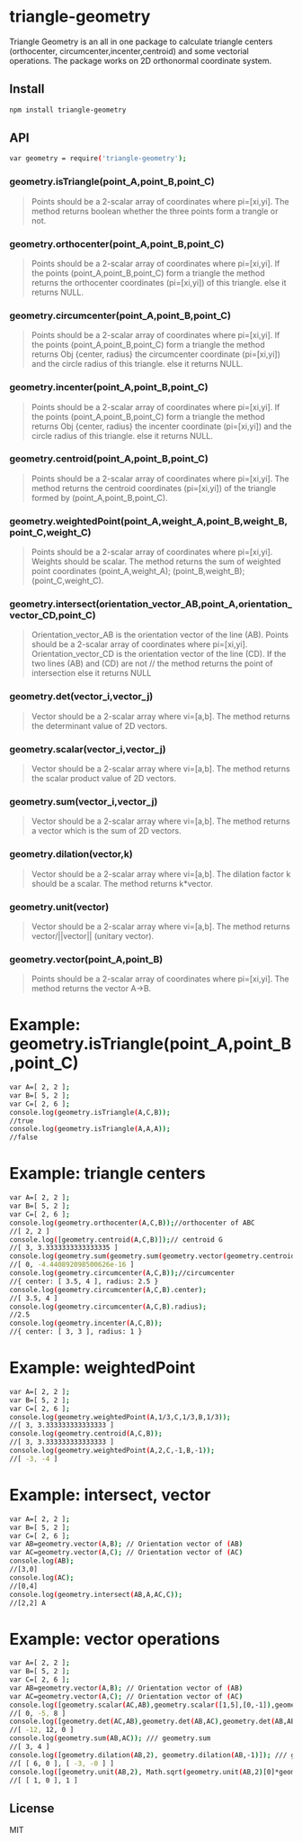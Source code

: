 # triangle-geometry
Triangle Geometry is an all in one package to calculate triangle centers (orthocenter, circumcenter,incenter,centroid) and some vectorial operations.
The package works on 2D orthonormal coordinate system. 

## Install
```sh
npm install triangle-geometry
```
## API
```sh
var geometry = require('triangle-geometry');
```
### geometry.isTriangle(point_A,point_B,point_C)

> Points should be a 2-scalar array of coordinates where pi=[xi,yi].
> The method returns boolean whether the three points form a trangle or not. 

### geometry.orthocenter(point_A,point_B,point_C)

> Points should be a 2-scalar array of coordinates where pi=[xi,yi].
> If the points (point_A,point_B,point_C) form a triangle the method returns the orthocenter coordinates (pi=[xi,yi]) of this triangle.
> else it returns NULL.

### geometry.circumcenter(point_A,point_B,point_C)

> Points should be a 2-scalar array of coordinates where pi=[xi,yi].
> If the points (point_A,point_B,point_C) form a triangle the method returns Obj {center, radius}
> the circumcenter coordinate (pi=[xi,yi]) and the circle radius of this triangle.
> else it returns NULL.

### geometry.incenter(point_A,point_B,point_C)

> Points should be a 2-scalar array of coordinates where pi=[xi,yi].
> If the points (point_A,point_B,point_C) form a triangle the method returns Obj {center, radius}
> the incenter coordinate (pi=[xi,yi]) and the circle radius of this triangle.
> else it returns NULL.

### geometry.centroid(point_A,point_B,point_C)

> Points should be a 2-scalar array of coordinates where pi=[xi,yi].
> The method returns the centroid coordinates (pi=[xi,yi]) of the triangle formed by (point_A,point_B,point_C).

### geometry.weightedPoint(point_A,weight_A,point_B,weight_B,point_C,weight_C)

> Points should be a 2-scalar array of coordinates where pi=[xi,yi].
> Weights should be scalar.
> The method returns the sum of weighted point coordinates (point_A,weight_A); (point_B,weight_B);(point_C,weight_C).

### geometry.intersect(orientation_vector_AB,point_A,orientation_vector_CD,point_C)
 
> Orientation_vector_AB is the orientation vector of the line (AB).
> Points should be a 2-scalar array of coordinates where pi=[xi,yi].
> Orientation_vector_CD is the orientation vector of the line (CD).
> If the two lines (AB) and (CD) are not // the method returns the point of intersection
> else it returns NULL

### geometry.det(vector_i,vector_j)

> Vector should be a 2-scalar array where vi=[a,b].
> The method returns the determinant value of 2D vectors.

### geometry.scalar(vector_i,vector_j)

> Vector should be a 2-scalar array where vi=[a,b].
> The method returns the scalar product value of 2D vectors.

### geometry.sum(vector_i,vector_j)

> Vector should be a 2-scalar array where vi=[a,b].
> The method returns a vector which is the sum of 2D vectors.

### geometry.dilation(vector,k)

> Vector should be a 2-scalar array where vi=[a,b].
> The dilation factor k should be a scalar.
> The method returns k*vector.

### geometry.unit(vector)

> Vector should be a 2-scalar array where vi=[a,b].
> The method returns vector/||vector|| (unitary vector).

### geometry.vector(point_A,point_B)

> Points should be a 2-scalar array of coordinates where pi=[xi,yi].
> The method returns the vector A->B.


# Example: geometry.isTriangle(point_A,point_B,point_C)

```sh
var A=[ 2, 2 ];
var B=[ 5, 2 ];
var C=[ 2, 6 ];
console.log(geometry.isTriangle(A,C,B));
//true
console.log(geometry.isTriangle(A,A,A));
//false
```
# Example: triangle centers
```sh
var A=[ 2, 2 ];
var B=[ 5, 2 ];
var C=[ 2, 6 ];
console.log(geometry.orthocenter(A,C,B));//orthocenter of ABC
//[ 2, 2 ]
console.log([geometry.centroid(A,C,B)]);// centroid G
//[ 3, 3.3333333333333335 ]
console.log(geometry.sum(geometry.sum(geometry.vector(geometry.centroid(A,C,B),A),geometry.vector(geometry.centroid(A,C,B),B)),geometry.vector(geometry.centroid(A,C,B),C))); //GA +GB +GC=0_
//[ 0, -4.440892098500626e-16 ]
console.log(geometry.circumcenter(A,C,B));//circumcenter
//{ center: [ 3.5, 4 ], radius: 2.5 }
console.log(geometry.circumcenter(A,C,B).center);
//[ 3.5, 4 ]
console.log(geometry.circumcenter(A,C,B).radius);
//2.5
console.log(geometry.incenter(A,C,B));
//{ center: [ 3, 3 ], radius: 1 }
```
# Example: weightedPoint
```sh
var A=[ 2, 2 ];
var B=[ 5, 2 ];
var C=[ 2, 6 ];
console.log(geometry.weightedPoint(A,1/3,C,1/3,B,1/3));
//[ 3, 3.333333333333333 ]
console.log(geometry.centroid(A,C,B));
//[ 3, 3.333333333333333 ]
console.log(geometry.weightedPoint(A,2,C,-1,B,-1));
//[ -3, -4 ]
```
# Example: intersect, vector
```sh
var A=[ 2, 2 ];
var B=[ 5, 2 ];
var C=[ 2, 6 ];
var AB=geometry.vector(A,B); // Orientation vector of (AB)
var AC=geometry.vector(A,C); // Orientation vector of (AC)
console.log(AB);
//[3,0]
console.log(AC);
//[0,4]
console.log(geometry.intersect(AB,A,AC,C));
//[2,2] A
```
# Example: vector operations
```sh
var A=[ 2, 2 ];
var B=[ 5, 2 ];
var C=[ 2, 6 ];
var AB=geometry.vector(A,B); // Orientation vector of (AB)
var AC=geometry.vector(A,C); // Orientation vector of (AC)
console.log([geometry.scalar(AC,AB),geometry.scalar([1,5],[0,-1]),geometry.scalar([2,2],[2,2])]); /// geometry.scalar
//[ 0, -5, 8 ]  
console.log([geometry.det(AC,AB),geometry.det(AB,AC),geometry.det(AB,AB)]); /// geometry.det
//[ -12, 12, 0 ]
console.log(geometry.sum(AB,AC)); /// geometry.sum
//[ 3, 4 ]
console.log([geometry.dilation(AB,2), geometry.dilation(AB,-1)]); /// geometry.dilation
//[ [ 6, 0 ], [ -3, -0 ] ]
console.log([geometry.unit(AB,2), Math.sqrt(geometry.unit(AB,2)[0]*geometry.unit(AB,2)[0]+geometry.unit(AB,2)[1]*geometry.unit(AB,2)[1])]); /// geometry.unit
//[ [ 1, 0 ], 1 ]
```

License
----

MIT
